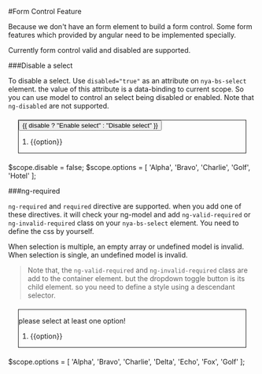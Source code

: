 #Form Control Feature

Because we don't have an form element to build a form control. Some form features which provided by angular need to be implemented specially.

Currently form control valid and disabled are supported.

###Disable a select

To disable a select. Use `disabled="true"` as an attribute on `nya-bs-select` element. the value of this attribute is a data-binding to current scope. So you can use model to control
an select being disabled or enabled. Note that `ng-disabled` are not supported.

<example>
<file name="index.html">
<form>
<button class="btn btn-default" ng-click="disable=!disable">
  {{ disable ? "Enable select" : "Disable select" }}
</button>
<ol class="nya-bs-select" ng-model="model" disabled="disable">
  <li nya-bs-option="option in options">
    <a>
      {{option}}
    </a>
  </li>
</ol>
</form>
</file>
<file name="script.js">
$scope.disable = false;
$scope.options = [
  'Alpha',
  'Bravo',
  'Charlie',
  'Golf',
  'Hotel'
];
</file>
</example>

###ng-required

`ng-required` and `required` directive are supported. when you add one of these directives. it will check your ng-model and add `ng-valid-required` or `ng-invalid-required` class
on your `nya-bs-select` element. You need to define the css by yourself.

When selection is multiple, an empty array or undefined model is invalid. When selection is single, an undefined model is invalid.

>Note that, the `ng-valid-required` and `ng-invalid-required` class are add to the container element. but the dropdown toggle button is its child element. so you need to define a style using a descendant selector.

<example>
<file name="index.html">
<style>
form {
  margin: 20px;
  border: 1px solid;
}
form.ng-invalid-required {
  border-color: red;
}
form.ng-valid-required {
  border-color: green;
}
form.ng-valid-required .info {
  visibility: hidden;
}
form.ng-invalid-required .info {
  visibility: visible;
}
.ng-invalid-required .dropdown-toggle {
  border-color: red;
}
.ng-valid-required .dropdown-toggle {
  border-color: green;
}
</style>
<form>
  <p class="alert-danger info">please select at least one option!</p>
  <ol class="nya-bs-select" ng-model="model" required multiple>
    <li nya-bs-option="option in options">
      <a>
        {{option}}
        <span class="glyphicon glyphicon-ok check-mark"></span>
      </a>
    </li>
  </ol>
</form>
</file>
<file name="script.js">
  $scope.options = [
    'Alpha',
    'Bravo',
    'Charlie',
    'Delta',
    'Echo',
    'Fox',
    'Golf'
  ];
</file>
</example>
